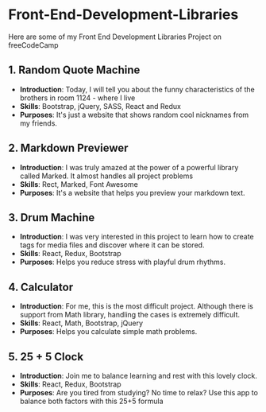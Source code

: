 # Front-End-Development-Libraries
Here are some of my Front End Development Libraries Project on freeCodeCamp

## 1. Random Quote Machine
- **Introduction**: Today, I will tell you about the funny characteristics of the brothers in room 1124 - where I live
- **Skills**: Bootstrap, jQuery, SASS, React and Redux
- **Purposes**: It's just a website that shows random cool nicknames from my friends.

## 2. Markdown Previewer
- **Introduction**: I was truly amazed at the power of a powerful library called Marked. It almost handles all project problems
- **Skills**: Rect, Marked, Font Awesome
- **Purposes**: It's a website that helps you preview your markdown text.

## 3. Drum Machine
- **Introduction**: I was very interested in this project to learn how to create tags for media files and discover where it can be stored.
- **Skills**: React, Redux, Bootstrap
- **Purposes**: Helps you reduce stress with playful drum rhythms.

## 4. Calculator
- **Introduction**: For me, this is the most difficult project. Although there is support from Math library, handling the cases is extremely difficult.
- **Skills**: React, Math, Bootstrap, jQuery
- **Purposes**: Helps you calculate simple math problems.

## 5. 25 + 5 Clock
- **Introduction**: Join me to balance learning and rest with this lovely clock.
- **Skills**: React, Redux, Bootstrap
- **Purposes**: Are you tired from studying? No time to relax? Use this app to balance both factors with this 25+5 formula